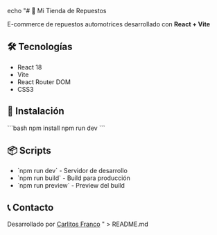 echo "# 🚗 Mi Tienda de Repuestos

E-commerce de repuestos automotrices desarrollado con **React + Vite**

## 🛠️ Tecnologías
- React 18
- Vite
- React Router DOM
- CSS3

## 🚀 Instalación
\`\`\`bash
npm install
npm run dev
\`\`\`

## 📦 Scripts
- \`npm run dev\` - Servidor de desarrollo
- \`npm run build\` - Build para producción
- \`npm run preview\` - Preview del build

## 📞 Contacto
Desarrollado por [Carlitos Franco](https://github.com/CarlitosFranco)
" > README.md

